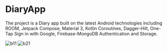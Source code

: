 # DiaryApp

The project is a Diary app built on the latest Android technologies including ROOM, Jetpack Compose, Material 3, Kotlin Coroutines, Dagger-Hilt, One-Tap Sign in with Google, Firebase-MongoDB Authentication and Storage.



![b11](https://user-images.githubusercontent.com/77066652/233780064-889e21a5-71d8-4c9d-b1d4-ac61d9f3888f.png)
![b21](https://user-images.githubusercontent.com/77066652/233780067-d879506f-437e-4bfb-87fa-f22147642a81.png)
